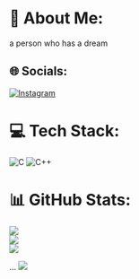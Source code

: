 # 💫 About Me:
a person who has a dream


## 🌐 Socials:
[![Instagram](https://img.shields.io/badge/Instagram-%23E4405F.svg?logo=Instagram&logoColor=white)](https://instagram.com/faz.4ziz) 

# 💻 Tech Stack:
![C](https://img.shields.io/badge/c-%2300599C.svg?style=for-the-badge&logo=c&logoColor=white) ![C++](https://img.shields.io/badge/c++-%2300599C.svg?style=for-the-badge&logo=c%2B%2B&logoColor=white)
# 📊 GitHub Stats:
![](https://github-readme-stats.vercel.app/api?username=Aziz-source25&theme=shadow_blue&hide_border=false&include_all_commits=true&count_private=true)<br/>
![](https://github-readme-streak-stats.herokuapp.com/?user=Aziz-source25&theme=shadow_blue&hide_border=false)<br/>
![](https://github-readme-stats.vercel.app/api/top-langs/?username=Aziz-source25&theme=shadow_blue&hide_border=false&include_all_commits=true&count_private=true&layout=compact)

...
[![](https://visitcount.itsvg.in/api?id=Aziz-source25&icon=0&color=0)](https://visitcount.itsvg.in)

<!-- Proudly created with GPRM ( https://gprm.itsvg.in ) -->
